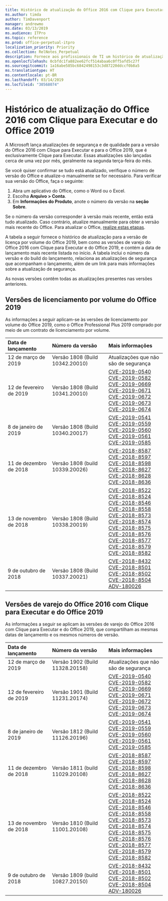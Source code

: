 ```yaml
---
title: Histórico de atualização do Office 2016 com Clique para Executar e do Office 2019
ms.author: timda
author: TimDavenport
manager: andrewmo
ms.date: 03/13/2019
ms.audience: ITPro
ms.topic: reference
ms.prod: office-perpetual-itpro
localization_priority: Priority
ms.collection: RelNotes_Perpetual
description: Fornece aos profissionais de TI um histórico de atualização para versões perpétuas do Office 2016 e 2019 com Clique para Executar
ms.openlocfilehash: 0cbfdc1fa882ee62fcf514abaa6c0ff5afd5c27f
ms.sourcegitcommit: 1a16abe585bc6842498153c3d87220ddccf0b8a5
ms.translationtype: HT
ms.contentlocale: pt-BR
ms.lasthandoff: 03/14/2019
ms.locfileid: "30568074"
---
```

# <a name="update-history-for-office-2016-c2r-and-office-2019"></a>Histórico de atualização do Office 2016 com Clique para Executar e do Office 2019

A Microsoft lança atualizações de segurança e de qualidade para a versão do Office 2016 com Clique para Executar e para o Office 2019, que é exclusivamente Clique para Executar. Essas atualizações são lançadas cerca de uma vez por mês, geralmente na segunda terça-feira do mês.

Se você quiser confirmar se tudo está atualizado, verifique o número de versão do Office e atualize-o manualmente se for necessário. Para verificar sua versão do Office, faça o seguinte:

  1.    Abra um aplicativo do Office, como o Word ou o Excel.
  2.    Escolha **Arquivo > Conta**.
  3.    Em **Informações do Produto**, anote o número da versão na **seção Sobre**.

Se o número da versão corresponder à versão mais recente, então está tudo atualizado. Caso contrário, atualize manualmente para obter a versão mais recente do Office. Para atualizar o Office, [realize estas etapas](https://support.office.com/article/2ab296f3-7f03-43a2-8e50-46de917611c5).


A tabela a seguir fornece o histórico de atualização para a versão de licença por volume do Office 2019, bem como as versões de varejo do Office 2016 com Clique para Executar e do Office 2019, e contém a data de lançamento mais recente listada no início. A tabela inclui o número da versão e do build do lançamento, relaciona as atualizações de segurança que acompanham o lançamento, além de um link para mais informações sobre a atualização de segurança.

As novas versões contêm todas as atualizações presentes nas versões anteriores.

## <a name="volume-licensed-versions-of-office-2019"></a>Versões de licenciamento por volume do Office 2019
As informações a seguir aplicam-se às versões de licenciamento por volume do Office 2019, como o Office Professional Plus 2019 comprado por meio de um contrato de licenciamento por volume.

|**Data de lançamento**|**Número da versão**|**Mais informações**|
|:-----|:-----|:-----|
|12 de março de 2019   |Versão 1808 (Build 10342.20010)  |Atualizações que não são de segurança <br/> |
|12 de fevereiro de 2019   |Versão 1808 (Build 10341.20010)  |[CVE-2019-0540](https://portal.msrc.microsoft.com/pt-BR/security-guidance/advisory/CVE-2019-0540) <br/> [CVE-2019-0582](https://portal.msrc.microsoft.com/pt-BR/security-guidance/advisory/CVE-2019-0582) <br/> [CVE-2019-0669](https://portal.msrc.microsoft.com/pt-BR/security-guidance/advisory/CVE-2019-0669) <br/> [CVE-2019-0671](https://portal.msrc.microsoft.com/pt-BR/security-guidance/advisory/CVE-2019-0671) <br/> [CVE-2019-0672](https://portal.msrc.microsoft.com/pt-BR/security-guidance/advisory/CVE-2019-0672) <br/> [CVE-2019-0673](https://portal.msrc.microsoft.com/pt-BR/security-guidance/advisory/CVE-2019-0673) <br/> [CVE-2019-0674](https://portal.msrc.microsoft.com/pt-BR/security-guidance/advisory/CVE-2019-0674) <br/> |
|8 de janeiro de 2019   |Versão 1808 (Build 10340.20017)  |[CVE-2019-0541](https://portal.msrc.microsoft.com/pt-BR/security-guidance/advisory/CVE-2019-0541) <br/> [CVE-2019-0559](https://portal.msrc.microsoft.com/pt-BR/security-guidance/advisory/CVE-2019-0559) <br/> [CVE-2019-0560](https://portal.msrc.microsoft.com/pt-BR/security-guidance/advisory/CVE-2019-0560) <br/> [CVE-2019-0561](https://portal.msrc.microsoft.com/pt-BR/security-guidance/advisory/CVE-2019-0561) <br/> [CVE-2019-0585](https://portal.msrc.microsoft.com/pt-BR/security-guidance/advisory/CVE-2019-0585) <br/> |
|11 de dezembro de 2018   |Versão 1808 (build 10339.20026)  |[CVE-2018-8587](https://portal.msrc.microsoft.com/pt-BR/security-guidance/advisory/CVE-2018-8587) <br/> [CVE-2018-8597](https://portal.msrc.microsoft.com/pt-BR/security-guidance/advisory/CVE-2018-8597) <br/> [CVE-2018-8598](https://portal.msrc.microsoft.com/pt-BR/security-guidance/advisory/CVE-2018-8598) <br/> [CVE-2018-8627](https://portal.msrc.microsoft.com/pt-BR/security-guidance/advisory/CVE-2018-8627) <br/> [CVE-2018-8628](https://portal.msrc.microsoft.com/pt-BR/security-guidance/advisory/CVE-2018-8628) <br/> [CVE-2018-8636](https://portal.msrc.microsoft.com/pt-BR/security-guidance/advisory/CVE-2018-8636) <br/>|
|13 de novembro de 2018   |Versão 1808 (Build 10338.20019)  |[CVE-2018-8522](https://portal.msrc.microsoft.com/pt-BR/security-guidance/advisory/CVE-2018-8522) <br/> [CVE-2018-8524](https://portal.msrc.microsoft.com/pt-BR/security-guidance/advisory/CVE-2018-8524) <br/> [CVE-2018-8546](https://portal.msrc.microsoft.com/pt-BR/security-guidance/advisory/CVE-2018-8546) <br/> [CVE-2018-8558](https://portal.msrc.microsoft.com/pt-BR/security-guidance/advisory/CVE-2018-8558) <br/> [CVE-2018-8573](https://portal.msrc.microsoft.com/pt-BR/security-guidance/advisory/CVE-2018-8573) <br/> [CVE-2018-8574](https://portal.msrc.microsoft.com/pt-BR/security-guidance/advisory/CVE-2018-8574) <br/> [CVE-2018-8575](https://portal.msrc.microsoft.com/pt-BR/security-guidance/advisory/CVE-2018-8575) <br/> [CVE-2018-8576](https://portal.msrc.microsoft.com/pt-BR/security-guidance/advisory/CVE-2018-8576) <br/> [CVE-2018-8577](https://portal.msrc.microsoft.com/pt-BR/security-guidance/advisory/CVE-2018-8577) <br/> [CVE-2018-8579](https://portal.msrc.microsoft.com/pt-BR/security-guidance/advisory/CVE-2018-8579) <br/> [CVE-2018-8582](https://portal.msrc.microsoft.com/pt-BR/security-guidance/advisory/CVE-2018-8582) <br/>|
|9 de outubro de 2018   |Versão 1808 (Build 10337.20021)  |[CVE-2018-8432](https://portal.msrc.microsoft.com/pt-BR/security-guidance/advisory/CVE-2018-8432) <br/> [CVE-2018-8501](https://portal.msrc.microsoft.com/pt-BR/security-guidance/advisory/CVE-2018-8501) <br/> [CVE-2018-8502](https://portal.msrc.microsoft.com/pt-BR/security-guidance/advisory/CVE-2018-8502) <br/> [CVE-2018-8504](https://portal.msrc.microsoft.com/pt-BR/security-guidance/advisory/CVE-2018-8504) <br/> [ADV-180026](https://portal.msrc.microsoft.com/pt-BR/security-guidance/advisory/ADV180026) <br/>|

## <a name="retail-versions-of-office-2016-c2r-and-office-2019"></a>Versões de varejo do Office 2016 com Clique para Executar e do Office 2019
As informações a seguir se aplicam às versões de varejo do Office 2016 com Clique para Executar e do Office 2019, que compartilham as mesmas datas de lançamento e os mesmos números de versão.

|**Data de lançamento**|**Número da versão**|**Mais informações**|
|:-----|:-----|:-----|
|12 de março de 2019   |Versão 1902 (Build 11328.20158)  |Atualizações que não são de segurança <br/> |
|12 de fevereiro de 2019   |Versão 1901 (Build 11231.20174)  |[CVE-2019-0540](https://portal.msrc.microsoft.com/pt-BR/security-guidance/advisory/CVE-2019-0540) <br/> [CVE-2019-0582](https://portal.msrc.microsoft.com/pt-BR/security-guidance/advisory/CVE-2019-0582) <br/> [CVE-2019-0669](https://portal.msrc.microsoft.com/pt-BR/security-guidance/advisory/CVE-2019-0669) <br/> [CVE-2019-0671](https://portal.msrc.microsoft.com/pt-BR/security-guidance/advisory/CVE-2019-0671) <br/> [CVE-2019-0672](https://portal.msrc.microsoft.com/pt-BR/security-guidance/advisory/CVE-2019-0672) <br/> [CVE-2019-0673](https://portal.msrc.microsoft.com/pt-BR/security-guidance/advisory/CVE-2019-0673) <br/> [CVE-2019-0674](https://portal.msrc.microsoft.com/pt-BR/security-guidance/advisory/CVE-2019-0674) <br/> |
|8 de janeiro de 2019   |Versão 1812 (Build 11126.20196)  |[CVE-2019-0541](https://portal.msrc.microsoft.com/pt-BR/security-guidance/advisory/CVE-2019-0541) <br/> [CVE-2019-0559](https://portal.msrc.microsoft.com/pt-BR/security-guidance/advisory/CVE-2019-0559) <br/> [CVE-2019-0560](https://portal.msrc.microsoft.com/pt-BR/security-guidance/advisory/CVE-2019-0560) <br/> [CVE-2019-0561](https://portal.msrc.microsoft.com/pt-BR/security-guidance/advisory/CVE-2019-0561) <br/> [CVE-2019-0585](https://portal.msrc.microsoft.com/pt-BR/security-guidance/advisory/CVE-2019-0585) <br/> |
|11 de dezembro de 2018   |Versão 1811 (build 11029.20108)  |[CVE-2018-8587](https://portal.msrc.microsoft.com/pt-BR/security-guidance/advisory/CVE-2018-8587) <br/> [CVE-2018-8597](https://portal.msrc.microsoft.com/pt-BR/security-guidance/advisory/CVE-2018-8597) <br/> [CVE-2018-8598](https://portal.msrc.microsoft.com/pt-BR/security-guidance/advisory/CVE-2018-8598) <br/> [CVE-2018-8627](https://portal.msrc.microsoft.com/pt-BR/security-guidance/advisory/CVE-2018-8627) <br/> [CVE-2018-8628](https://portal.msrc.microsoft.com/pt-BR/security-guidance/advisory/CVE-2018-8628) <br/> [CVE-2018-8636](https://portal.msrc.microsoft.com/pt-BR/security-guidance/advisory/CVE-2018-8636) <br/>|
|13 de novembro de 2018   |Versão 1810 (Build 11001.20108)  |[CVE-2018-8522](https://portal.msrc.microsoft.com/pt-BR/security-guidance/advisory/CVE-2018-8522) <br/> [CVE-2018-8524](https://portal.msrc.microsoft.com/pt-BR/security-guidance/advisory/CVE-2018-8524) <br/> [CVE-2018-8546](https://portal.msrc.microsoft.com/pt-BR/security-guidance/advisory/CVE-2018-8546) <br/> [CVE-2018-8558](https://portal.msrc.microsoft.com/pt-BR/security-guidance/advisory/CVE-2018-8558) <br/> [CVE-2018-8573](https://portal.msrc.microsoft.com/pt-BR/security-guidance/advisory/CVE-2018-8573) <br/> [CVE-2018-8574](https://portal.msrc.microsoft.com/pt-BR/security-guidance/advisory/CVE-2018-8574) <br/> [CVE-2018-8575](https://portal.msrc.microsoft.com/pt-BR/security-guidance/advisory/CVE-2018-8575) <br/> [CVE-2018-8576](https://portal.msrc.microsoft.com/pt-BR/security-guidance/advisory/CVE-2018-8576) <br/> [CVE-2018-8577](https://portal.msrc.microsoft.com/pt-BR/security-guidance/advisory/CVE-2018-8577) <br/> [CVE-2018-8579](https://portal.msrc.microsoft.com/pt-BR/security-guidance/advisory/CVE-2018-8579) <br/> [CVE-2018-8582](https://portal.msrc.microsoft.com/pt-BR/security-guidance/advisory/CVE-2018-8582) <br/>|
|9 de outubro de 2018   |Versão 1809 (build 10827.20150)  |[CVE-2018-8432](https://portal.msrc.microsoft.com/pt-BR/security-guidance/advisory/CVE-2018-8432) <br/> [CVE-2018-8501](https://portal.msrc.microsoft.com/pt-BR/security-guidance/advisory/CVE-2018-8501) <br/> [CVE-2018-8502](https://portal.msrc.microsoft.com/pt-BR/security-guidance/advisory/CVE-2018-8502) <br/> [CVE-2018-8504](https://portal.msrc.microsoft.com/pt-BR/security-guidance/advisory/CVE-2018-8504) <br/> [ADV-180026](https://portal.msrc.microsoft.com/pt-BR/security-guidance/advisory/ADV180026) <br/>|

